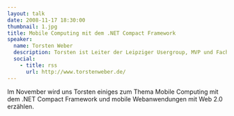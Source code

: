 ```yaml
---
layout: talk
date: 2008-11-17 18:30:00
thumbnail: 1.jpg
title: Mobile Computing mit dem .NET Compact Framework
speaker:
  name: Torsten Weber
  description: Torsten ist Leiter der Leipziger Usergroup, MVP und Fachbuchautor zu diesem Thema.
  social:
    - title: rss
      url: http://www.torstenweber.de/
---
```

Im November wird uns Torsten einiges zum Thema Mobile Computing mit dem .NET Compact Framework und mobile Webanwendungen mit Web 2.0 erzählen.